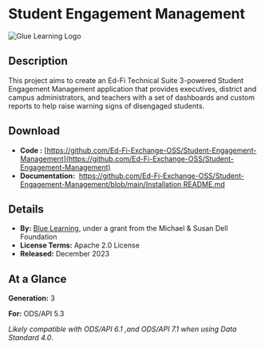 # Student Engagement Management

![Glue Learning Logo](https://edfidocs.blob.core.windows.net/$web/img/edfi-exchange/technology/BlueLearning-01-copy.png)

## Description

This project aims to create an Ed-Fi Technical Suite 3-powered Student Engagement Management application that provides executives, district and campus administrators, and teachers with a set of dashboards and custom reports to help raise warning signs of disengaged students.

## Download

* **Code :** [https://github.com/Ed-Fi-Exchange-OSS/Student-Engagement-Management](https://github.com/Ed-Fi-Exchange-OSS/Student-Engagement-Management)
* **Documentation:**  [https://github.com/Ed-Fi-Exchange-OSS/Student-Engagement-Management/blob/main/Installation README.md](https://github.com/Ed-Fi-Exchange-OSS/Student-Engagement-Management/blob/main/Installation%20README.md)

## Details

* **By:** [Blue Learning](https://bluelearning.com/), under a grant from the Michael & Susan Dell Foundation
* **License Terms:** Apache 2.0 License
* **Released:** December 2023

## At a Glance

**Generation:** 3

**For:** ODS/API 5.3

_Likely compatible with ODS/API 6.1 ,and ODS/API 7.1 when using Data  Standard 4.0_.

